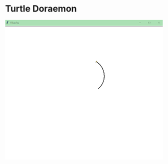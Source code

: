 # Turtle Doraemon

![](https://raw.githubusercontent.com/PerpetualSmile/picture/master/Doraemon/Pikachu.gif)
